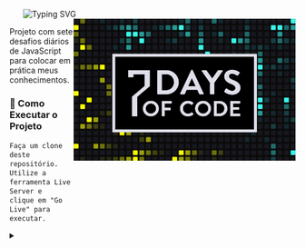 <div id="user-content-toc">
  <ul align="left">
      <summary><img src="https://readme-typing-svg.demolab.com?font=Fira+Code&weight=500&size=22&pause=1000&color=ffffff&left=true&Left=true&random=false&width=524&lines=7+Days+of+Code+in+JavaScript!" alt="Typing SVG">
      <img align="right" alt="7-days-of-code.png" height="250px" src="7-days-of-code.png"></summary>
  </div>
<p align="left">Projeto com sete desafios diários de JavaScript <br>para colocar em prática meus conhecimentos.</p>

<h3 align="left">🔧 Como Executar o Projeto</h3>

````
Faça um clone deste repositório.
Utilize a ferramenta Live Server e
clique em "Go Live" para executar.
````

<details>
  <summary></summary>
    <p align="left">› Por <a href="https://github.com/alura-cursos">Alura</a> & <a href="https://github.com/rafaballerini">Rafaella Ballerini</a></p>
</details>
